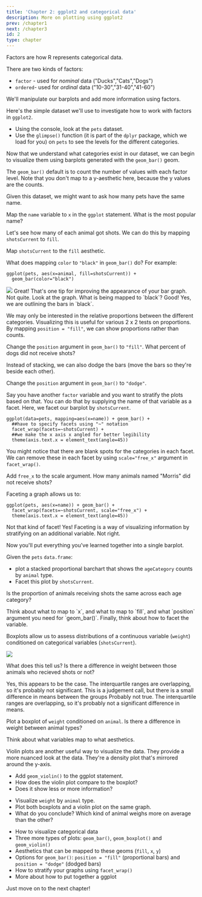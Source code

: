 ```yaml
---
title: 'Chapter 2: ggplot2 and categorical data' 
description: More on plotting using ggplot2
prev: /chapter1
next: /chapter3
id: 2
type: chapter
---
```

<exercise id="1" title="Review of factors">

Factors are how R represents categorical data.

There are two kinds of factors: 

+ `factor` - used for *nominal* data ("Ducks","Cats","Dogs")
+ `ordered`- used for *ordinal* data ("10-30","31-40","41-60")

We'll manipulate our barplots and add more information using factors.

Here's the simple dataset we'll use to investigate how to work with factors in `ggplot2`.

+ Using the console, look at the `pets` dataset. 
+ Use the `glimpse()` function (it is part of the `dplyr` package, which we load for you) on `pets` to see the levels for the different categories.

<codeblock id="02_01">
</codeblock></exercise>

<exercise id="2" title="A Basic Barplot using `geom_bar()`">

Now that we understand what categories exist in our dataset, we can begin to visualize them using barplots generated with the `geom_bar()` geom.

The `geom_bar()` default is to count the number of values with each factor level. Note that you don't map to a y-aesthetic here, because the y values are the counts.

Given this dataset, we might want to ask how many pets have the same name.

Map the `name` variable to `x` in the `ggplot` statement. What is the most popular name?



<codeblock id="02_02">
</codeblock></exercise>

<exercise id="3" title=" Stacked Bars">

Let's see how many of each animal got shots. We can do this by mapping `shotsCurrent` to `fill`.

Map `shotsCurrent` to the `fill` aesthetic.



<codeblock id="02_03">
</codeblock></exercise>

<exercise id="4" title="Quick Quiz">

What does mapping `color` to `"black"` in `geom_bar()` do? For example:

```{r}
ggplot(pets, aes(x=animal, fill=shotsCurrent)) + 
  geom_bar(color="black")
```

<img src = "pet_black.png">

<choice>
<opt text="Makes the default bar fill color black">
Great! That's one tip for improving the appearance of your bar graph.</opt>
<opt text="Specifies the text in the graph to be black">
Not quite. Look at the graph. What is being mapped to `black`?</opt>
<opt text="Outlines the bars in black" correct="true">
Good! Yes, we are outlining the bars in `black`.</opt>
</choice>
</exercise>

<exercise id="5" title="Proportional Barchart">

We may only be interested in the relative proportions between the different categories. 
Visualizing this is useful for various 2 x 2 tests on proportions. By mapping `position = "fill"`, 
we can show proportions rather than counts. 

Change the `position` argument in `geom_bar()` to `"fill"`. What percent of dogs did not receive shots?


<codeblock id="02_05">
</codeblock>
</exercise>

<exercise id="6" title="Dodge those bars!">

Instead of stacking, we can also dodge the bars (move the bars so they're beside each other).

Change the `position` argument in `geom_bar()` to `"dodge"`.

<codeblock id="02_06">
</codeblock>
</exercise>

<exercise id="7" title="Faceting a graph">

Say you have another `factor` variable and you want to stratify the plots based on that. 
You can do that by supplying the name of that variable as a facet. Here, we facet our barplot by `shotsCurrent`.

```{r}
ggplot(data=pets, mapping=aes(x=name)) + geom_bar() + 
  ##have to specify facets using "~" notation
  facet_wrap(facets=~shotsCurrent) + 
  ##we make the x axis x angled for better legibility
  theme(axis.text.x = element_text(angle=45))
```

You might notice that there are blank spots for the categories in each facet. We can remove these in each facet by using `scale="free_x"` argument in `facet_wrap()`.

Add `free_x` to the scale argument. How many animals named "Morris" did not receive shots? 

<codeblock id="02_07">
</codeblock>
</exercise>

<exercise id="8" title="Super Quick Review">

Faceting a graph allows us to:

```{r}
ggplot(pets, aes(x=name)) + geom_bar() + 
  facet_wrap(facets=~shotsCurrent, scale="free_x") +
  theme(axis.text.x = element_text(angle=45))
```

<choice>
<opt text="plot points as pretty gems">
Not that kind of facet!</opt>
<opt text="stratify our graph by another category" correct="true">
Yes! Faceting is a way of visualizing information by stratifying on an additional variable.</opt>
<opt text="add another set of categories to the x-axis">
Not right.</opt>
</choice>
</exercise>

<exercise id="9" title="Your Task: Bar Charts">

Now you'll put everything you've learned together into a single barplot.

Given the `pets` `data.frame`:
+ plot a stacked proportional barchart that shows the `ageCategory`  counts by `animal` type. 
+ Facet this plot by `shotsCurrent`. 

Is the proportion of animals receiving shots the same across each age category?

<codeblock id="02_09">
Think about what to map to `x`, and what to map to `fill`, and what `position` argument 
you need for `geom_bar()`. Finally, think about how to facet the variable. </codeblock></exercise>

<exercise id="10" title="Boxplots">

Boxplots allow us to assess distributions of a continuous variable (`weight`) conditioned on categorical variables (`shotsCurrent`).

<img src="pet_shot.png">

What does this tell us? Is there a difference in weight between those animals who recieved shots or not?

<choice>
<opt text="there is a small difference in means, but the difference doesn't look significant" correct="true">
Yes, this appears to be the case. The interquartile ranges are overlapping, so it's probably not significant.</opt>
<opt text="there is no difference in means">
This is a judgement call, but there is a small difference in means between the groups</opt>
<opt text="there is a large difference in means and the difference is probably statistically significant">
Probably not true. The interquartile ranges are overlapping, so it's probably not a significant difference in means.</opt>
</choice>
</exercise>

<exercise id="11" title="Try out geom_boxplot() yourself">

Plot a boxplot of `weight` conditioned on `animal`. Is there a difference in weight between animal types?



<codeblock id="02_11">
Think about what variables map to what aesthetics. </codeblock></exercise>

<exercise id="12" title="Violin Plots">

Violin plots are another useful way to visualize the data. They provide a more nuanced look at the data. They're a density plot that's mirrored around the y-axis.

+ Add `geom_violin()` to the ggplot statement. 
+ How does the violin plot compare to the boxplot? 
+ Does it show less or more information?



<codeblock id="02_12">
</codeblock></exercise>

<exercise id="13" title = "Your final task: How heavy are our pets?">

+ Visualize `weight` by `animal` type. 
+ Plot both boxplots and a violin plot on the same graph.
+ What do you conclude? Which kind of animal weighs more on average than the other? 

<codeblock id = "02_13">
</codeblock>
</exercise>

<exercise id="14" title="What you learned in this chapter">

- How to visualize categorical data
- Three more types of plots: `geom_bar()`, `geom_boxplot()` and `geom_violin()`
- Aesthetics that can be mapped to these geoms (`fill`, `x`, `y`)
- Options for `geom_bar()`: `position = "fill"` (proportional bars) and `position = "dodge"` (dodged bars)
- How to stratify your graphs using `facet_wrap()`
- More about how to put together a ggplot

Just move on to the next chapter! 

<codeblock id="02_14">
</codeblock></exercise>

